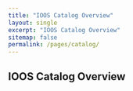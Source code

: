 ```yaml
---
title: "IOOS Catalog Overview"
layout: single
excerpt: "IOOS Catalog Overview"
sitemap: false
permalink: /pages/catalog/
---
```

## IOOS Catalog Overview ##
